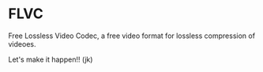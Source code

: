 # FLVC
Free Lossless Video Codec, a free video format for lossless compression of videoes.

Let's make it happen!! (jk)
